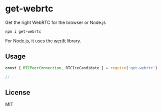 # get-webrtc

Get the right WebRTC for the browser or Node.js

```
npm i get-webrtc
```

For Node.js, it uses the [werift](https://github.com/shinyoshiaki/werift-webrtc) library.

## Usage

```js
const { RTCPeerConnection, RTCIceCandidate } = require('get-webrtc')

// ...
```

## License

MIT
